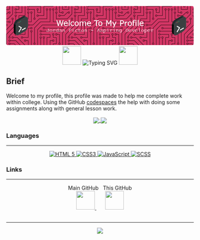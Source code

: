 <div align="center">
    <img alt="GitHub Profile Header" src="images/github-header-image.png">
</div>
<div align="center">
<img width="50" height="50" src="https://media.giphy.com/media/v1.Y2lkPTc5MGI3NjExeGp5a2ZuM3Q5NmdhNGp1aTd4dXBjOWJya2FweTBnb2V0cDFvOXBtdyZlcD12MV9pbnRlcm5hbF9naWZfYnlfaWQmY3Q9cw/WFZvB7VIXBgiz3oDXE/giphy.gif">
<img src="https://readme-typing-svg.demolab.com?font=Comfortaa&weight=900&size=36&pause=1000&color=8407F7&center=true&vCenter=true&random=false&width=500&lines=Jordan+Picton" alt="Typing SVG" />
<img width="50" height="50" src="https://media.giphy.com/media/v1.Y2lkPTc5MGI3NjExeGp5a2ZuM3Q5NmdhNGp1aTd4dXBjOWJya2FweTBnb2V0cDFvOXBtdyZlcD12MV9pbnRlcm5hbF9naWZfYnlfaWQmY3Q9cw/WFZvB7VIXBgiz3oDXE/giphy.gif">
</div>
<h2>
  Brief
</h2>
<p>
  Welcome to my profile, this profile was made to help me complete work within college. Using the GitHub <a href="https://github.com/features/codespaces">codespaces</a> the help with doing some assignments along with general lesson work.
</p>

<div align="center">
<a href="https://github.com/JPicton-HCFE/github-readme-stats">
  <img height=200 align="center" src="https://github-readme-stats.vercel.app/api?username=JPicton-HCFE&show_icons=true&theme=tokyonight" />
</a>
<a href="https://github.com/JPicton-HCFE/convoychat">
  <img height=200 align="center" src="https://github-readme-stats.vercel.app/api/top-langs?username=JPicton-HCFE&layout=compact&langs_count=8&card_width=320&show_icons=true&theme=tokyonight" />
</a>
</div>

<h3>Languages</h3>
<hr />
<div align="center">
  <a href="https://html.com/html5/">
    <img alt="HTML 5" height="80" width="80" src="https://user-images.githubusercontent.com/25181517/192158954-f88b5814-d510-4564-b285-dff7d6400dad.png">
  </a>
  <a href="https://css3.com">
    <img alt="CSS3" height="80" width="80" src="https://user-images.githubusercontent.com/25181517/183898674-75a4a1b1-f960-4ea9-abcb-637170a00a75.png">
  </a>
  <a href="https://www.javascript.com">
    <img alt="JavaScript" height="80" width="80" src="https://user-images.githubusercontent.com/25181517/117447155-6a868a00-af3d-11eb-9cfe-245df15c9f3f.png">
  </a>
  <a href="https://sass-lang.com">
    <img alt="SCSS" height="80" width="80" src="https://user-images.githubusercontent.com/25181517/192158956-48192682-23d5-4bfc-9dfb-6511ade346bc.png">
  </a>
</div>

<h3>Links</h3>
<hr/>
<div align="center">
  Main GitHub &nbsp; This GitHub
</div>
<div align="center">
<a href="https://github.com/JordanPicton">
  <img height="50" width="50" src="https://static-00.iconduck.com/assets.00/github-desktop-icon-2046x2048-r5plljad.png">
</a>
&nbsp;
&nbsp;
&nbsp;
<a href="https://github.com/JPicton-HCFE">
  <img height="50" width="50" src="https://www.svgrepo.com/show/475654/github-color.svg">
</a>
</div>
<br />
<hr />
<div align="center">
  <a href="https://www.hartlepoolfe.ac.uk">
    <img src="https://neonfutures.org.uk/media/ry1mpbmp/hartlepool-college-logo-300x212.jpg?width=400&mode=min">
  </a>
</div>
